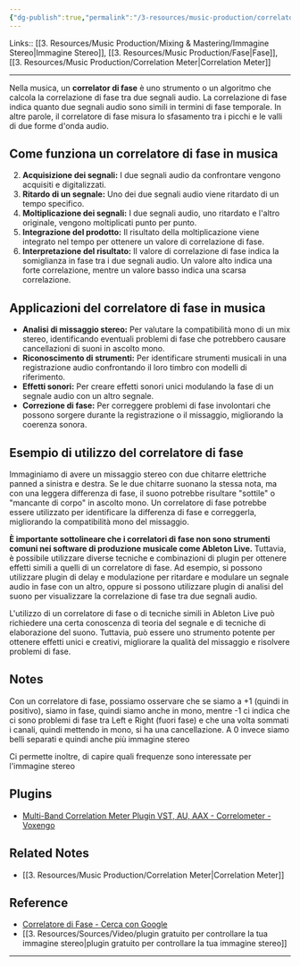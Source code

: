 ```yaml
---
{"dg-publish":true,"permalink":"/3-resources/music-production/correlatore-di-fase/"}
---
```


Links:: [[3. Resources/Music Production/Mixing & Mastering/Immagine Stereo\|Immagine Stereo]], [[3. Resources/Music Production/Fase\|Fase]], [[3. Resources/Music Production/Correlation Meter\|Correlation Meter]]

---
Nella musica, un **correlator di fase** è uno strumento o un algoritmo che calcola la correlazione di fase tra due segnali audio. La correlazione di fase indica quanto due segnali audio sono simili in termini di fase temporale. In altre parole, il correlatore di fase misura lo sfasamento tra i picchi e le valli di due forme d'onda audio.

## Come funziona un correlatore di fase in musica

2. **Acquisizione dei segnali:** I due segnali audio da confrontare vengono acquisiti e digitalizzati.
4. **Ritardo di un segnale:** Uno dei due segnali audio viene ritardato di un tempo specifico.
6. **Moltiplicazione dei segnali:** I due segnali audio, uno ritardato e l'altro originale, vengono moltiplicati punto per punto.
8. **Integrazione del prodotto:** Il risultato della moltiplicazione viene integrato nel tempo per ottenere un valore di correlazione di fase.
10. **Interpretazione del risultato:** Il valore di correlazione di fase indica la somiglianza in fase tra i due segnali audio. Un valore alto indica una forte correlazione, mentre un valore basso indica una scarsa correlazione.

## Applicazioni del correlatore di fase in musica

- **Analisi di missaggio stereo:** Per valutare la compatibilità mono di un mix stereo, identificando eventuali problemi di fase che potrebbero causare cancellazioni di suoni in ascolto mono.
- **Riconoscimento di strumenti:** Per identificare strumenti musicali in una registrazione audio confrontando il loro timbro con modelli di riferimento.
- **Effetti sonori:** Per creare effetti sonori unici modulando la fase di un segnale audio con un altro segnale.
- **Correzione di fase:** Per correggere problemi di fase involontari che possono sorgere durante la registrazione o il missaggio, migliorando la coerenza sonora.

## Esempio di utilizzo del correlatore di fase

Immaginiamo di avere un missaggio stereo con due chitarre elettriche panned a sinistra e destra. Se le due chitarre suonano la stessa nota, ma con una leggera differenza di fase, il suono potrebbe risultare "sottile" o "mancante di corpo" in ascolto mono. Un correlatore di fase potrebbe essere utilizzato per identificare la differenza di fase e correggerla, migliorando la compatibilità mono del missaggio.

**È importante sottolineare che i correlatori di fase non sono strumenti comuni nei software di produzione musicale come Ableton Live.** Tuttavia, è possibile utilizzare diverse tecniche e combinazioni di plugin per ottenere effetti simili a quelli di un correlatore di fase. Ad esempio, si possono utilizzare plugin di delay e modulazione per ritardare e modulare un segnale audio in fase con un altro, oppure si possono utilizzare plugin di analisi del suono per visualizzare la correlazione di fase tra due segnali audio.

L'utilizzo di un correlatore di fase o di tecniche simili in Ableton Live può richiedere una certa conoscenza di teoria del segnale e di tecniche di elaborazione del suono. Tuttavia, può essere uno strumento potente per ottenere effetti unici e creativi, migliorare la qualità del missaggio e risolvere problemi di fase.

## Notes

Con un correlatore di fase, possiamo osservare che se siamo a +1 (quindi in positivo), siamo in fase, quindi siamo anche in mono, mentre -1 ci indica che ci sono problemi di fase tra Left e Right (fuori fase) e che una volta sommati i canali, quindi mettendo in mono, si ha una cancellazione. A 0 invece siamo belli separati e quindi anche più immagine stereo 

Ci permette inoltre, di capire quali frequenze sono interessate per l'immagine stereo



## Plugins

- [Multi-Band Correlation Meter Plugin VST, AU, AAX - Correlometer - Voxengo](https://www.voxengo.com/product/correlometer/)


## Related Notes

- [[3. Resources/Music Production/Correlation Meter\|Correlation Meter]]


## Reference

- [Correlatore di Fase - Cerca con Google](https://www.google.com/search?q=Correlatore+di+Fase&oq=Correlatore+di+Fase&aqs=edge..69i57j0i512j0i15i22i30.1308j0j9&sourceid=chrome&ie=UTF-8)
- [[3. Resources/Sources/Video/plugin gratuito per controllare la tua immagine stereo\|plugin gratuito per controllare la tua immagine stereo]]




---
